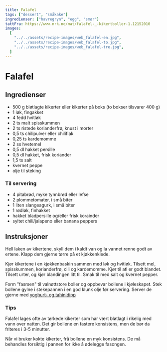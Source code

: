```yaml
---
title: Falafel
tags: ["dessert", "småkake"]
ingredienser: ["havregryn", "egg", "smør"]
tattFra: https://www.nrk.no/mat/falafel-_-kikertboller-1.12152010
images:
  [
    "../../assets/recipe-images/web_falafel-en.jpg",
    "../../assets/recipe-images/web_falafel-to.jpg",
    "../../assets/recipe-images/web_falafel-tre.jpg",
  ]
---
```


# Falafel

## Ingredienser

- 500 g bløtlagte kikerter eller kikerter på boks (to bokser tilsvarer 400 g)
- 1 løk, fingakket
- 4 fedd hvitløk
- 2 ts malt spisskummen
- 2 ts ristede korianderfrø, knust i morter
- 0,5 ts chilipulver eller chiliflak
- 0,25 ts kardemomme
- 2 ss hvetemel
- 0,5 dl hakket persille
- 0,5 dl hakket, frisk koriander
- 1,5 ts salt
- kvernet peppe
- olje til steking

### Til servering

- 4 pitabrød, myke tynnbrød eller lefse
- 2 plommetomater, i små biter
- 1 liten slangeagurk, i små biter
- 1 rødløk, finhakket
- hakket bladpersille og/eller frisk korainder
- syltet chili/jalapeno eller banana peppers

## Instruksjoner

Hell laken av kikertene, skyll dem i kaldt van og la vannet renne godt av ertene. Klapp dem gjerne tørre på et kjøkkenklede.

Kjør kikertene i en kjøkkenbaskin sammen med løk og hvitløk. Tilsett mel, spisskummen, korianderfrø, cili og kardemomme. Kjør til atl er godt blandet. Tilsett urter, og kjør blandingen litt til. Smak til med salt og kvernet pepper.

Form "fasrsen" til valnøttstore boller og oppbevar bollene i kjøleskapet. Stek bollene gylne i stekepannen i en god klunk olje før servering. Server de gjerne med [yoghurt- og tahinidipp](yoghurt-tahinidipp)

### Tips

Falafel lages ofte av tørkede kikerter som har vært bløtlagt i rikelig med vann over natten. Det gir bollene en fastere konsistens, men de bør da friteres i 3-5 minutter.

Når vi bruker kokte kikerter, frå bollene en myk konsistens. De må behandles forsiktig i pannen for ikke å ødelegge fasongen.
